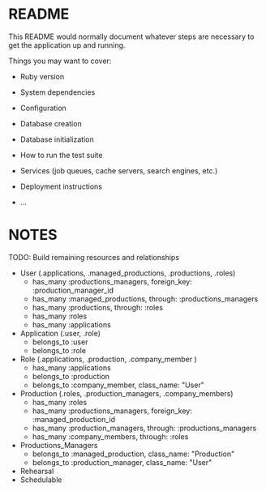 # README

This README would normally document whatever steps are necessary to get the
application up and running.

Things you may want to cover:

* Ruby version

* System dependencies

* Configuration

* Database creation

* Database initialization

* How to run the test suite

* Services (job queues, cache servers, search engines, etc.)

* Deployment instructions

* ...

# NOTES
TODO: Build remaining resources and relationships
- User (.applications, .managed_productions, .productions, .roles)
  - has_many :productions_managers, foreign_key: :production_manager_id
  - has_many :managed_productions, through: :productions_managers
  - has_many :productions, through: :roles
  - has_many :roles
  - has_many :applications
- Application (.user, .role)
  - belongs_to :user
  - belongs_to :role
- Role (.applications, .production, .company_member )
  - has_many :applications
  - belongs_to :production
  - belongs_to :company_member, class_name: "User"
- Production (.roles, .production_managers, .company_members)
  - has_many :roles
  - has_many :productions_managers, foreign_key: :managed_production_id
  - has_many :production_managers, through: :productions_managers
  - has_many :company_members, through: :roles
- Productions_Managers
  - belongs_to :managed_production, class_name: "Production"
  - belongs_to :production_manager, class_name: "User"
- Rehearsal
- Schedulable
